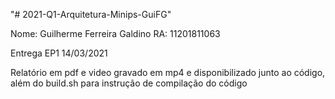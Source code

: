 "# 2021-Q1-Arquitetura-Minips-GuiFG" 

Nome: Guilherme Ferreira Galdino 
RA: 11201811063

Entrega EP1 14/03/2021


Relatório em pdf e video gravado em mp4 e disponibilizado junto ao código, além do build.sh para instrução de compilação do código


